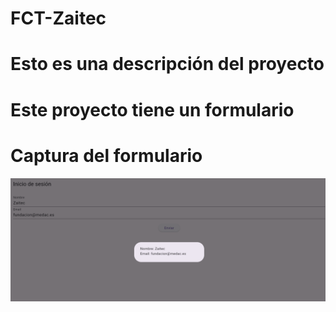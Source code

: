 # FCT-Zaitec
# Esto es una descripción del proyecto
# Este proyecto tiene un formulario
# Captura del formulario

![Captura](https://github.com/Daaviiidd/FCT-Zaitec/blob/main/imagenes/zaitec.png)